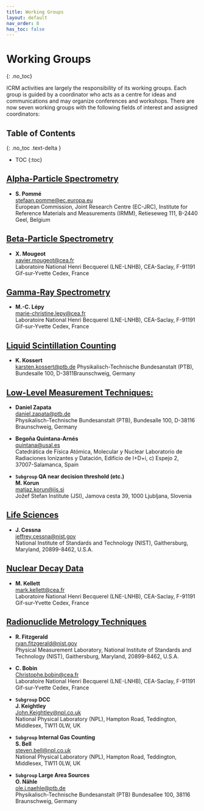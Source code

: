 ```yaml
---
title: Working Groups
layout: default
nav_order: 8
has_toc: false
---
```


# Working Groups
{: .no_toc}

ICRM activities are largely the responsibility of its working groups. Each group
is guided by a coordinator who acts as a centre for ideas and communications and
may organize conferences and workshops. There are now seven working groups with
the following fields of interest and assigned coordinators:

## Table of Contents   <!-- omit in toc -->
{: .no_toc .text-delta }

- TOC
{:toc}

## [Alpha-Particle Spectrometry](./alpha/)

- **S. Pommé**\
  <stefaan.pomme@ec.europa.eu>\
  European Commission, Joint Research Centre (EC-JRC), Institute for
  Reference Materials and Measurements (IRMM), Retieseweg 111, B-2440 Geel,
  Belgium

## [Beta-Particle Spectrometry](./beta)

- **X. Mougeot**\
  <xavier.mougeot@cea.fr>\
  Laboratoire National Henri Becquerel (LNE-LNHB), CEA-Saclay, F-91191
  Gif-sur-Yvette Cedex, France


## [Gamma-Ray Spectrometry](./gamma)

- **M.-C. Lépy**\
  <marie-christine.lepy@cea.fr>\
  Laboratoire National Henri Becquerel (LNE-LNHB), CEA-Saclay, F-91191
  Gif-sur-Yvette Cedex, France

## [Liquid Scintillation Counting](./scintillation/)

- **K. Kossert**\
  <karsten.kossert@ptb.de>
  Physikalisch-Technische Bundesanstalt (PTB), Bundesalle 100,
  D-3811Braunschweig, Germany

## [Low-Level Measurement Techniques:](./low-level/)

- **Daniel Zapata**\
  <daniel.zapata@ptb.de>\
  Physikalisch-Technische Bundesanstalt (PTB), Bundesalle 100, D-38116
  Braunschweig, Germany

- **Begoña Quintana-Arnés**\
  <quintana@usal.es>\
  Catedrática de Física Atómica, Molecular y Nuclear Laboratorio de Radiaciones
  Ionizantes y Datación, Edificio de I+D+i, c) Espejo 2, 37007-Salamanca, Spain

- **`Subgroup` QA near decision threshold (etc.)**\
  **M. Korun**\
  <matjaz.korun@ijs.si>\
  Jožef Stefan Institute (JSI), Jamova cesta 39, 1000 Ljubljana, Slovenia

## [Life Sciences](./life-sciences/)

- **J. Cessna**\
  <jeffrey.cessna@nist.gov>\
  National Institute of Standards and Technology (NIST), Gaithersburg, Maryland,
  20899-8462, U.S.A.

## [Nuclear Decay Data](./nuclear-decay/)

- **M. Kellett**\
  <mark.kellett@cea.fr>\
  Laboratoire National Henri Becquerel (LNE-LNHB), CEA-Saclay, F-91191
  Gif-sur-Yvette Cedex, France

## [Radionuclide Metrology Techniques](./radionuclides/)

- **R. Fitzgerald**\
  <ryan.fitzgerald@nist.gov>\
  Physical Measurement Laboratory, National Institute of Standards and
  Technology (NIST), Gaithersburg, Maryland, 20899-8462, U.S.A.

- **C. Bobin**\
  <Christophe.bobin@cea.fr>\
  Laboratoire National Henri Becquerel (LNE-LNHB), CEA-Saclay, F-91191
  Gif-sur-Yvette Cedex, France

- **`Subgroup` DCC**\
  **J. Keightley**\
  <John.Keightley@npl.co.uk>\
  National Physical Laboratory (NPL), Hampton Road, Teddington, Middlesex, TW11
  0LW, UK

- **`Subgroup` Internal Gas Counting**\
  **S. Bell**\
  <steven.bell@npl.co.uk>\
  National Physical Laboratory (NPL), Hampton Road, Teddington, Middlesex, TW11
  0LW, UK

 - **`Subgroup` Large Area Sources**\
   **O. Nähle**\
   <ole.j.naehle@ptb.de>\
   Physikalisch-Technische Bundesanstalt (PTB) Bundesallee 100, 38116
   Braunschweig, Germany
